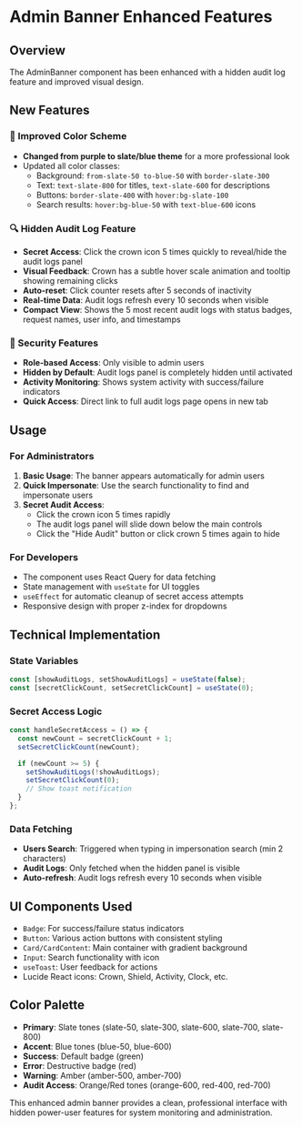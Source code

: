# Admin Banner Enhanced Features

## Overview

The AdminBanner component has been enhanced with a hidden audit log feature and improved visual design.

## New Features

### 🎨 Improved Color Scheme

- **Changed from purple to slate/blue theme** for a more professional look
- Updated all color classes:
  - Background: `from-slate-50 to-blue-50` with `border-slate-300`
  - Text: `text-slate-800` for titles, `text-slate-600` for descriptions
  - Buttons: `border-slate-400` with `hover:bg-slate-100`
  - Search results: `hover:bg-blue-50` with `text-blue-600` icons

### 🔍 Hidden Audit Log Feature

- **Secret Access**: Click the crown icon 5 times quickly to reveal/hide the audit logs panel
- **Visual Feedback**: Crown has a subtle hover scale animation and tooltip showing remaining clicks
- **Auto-reset**: Click counter resets after 5 seconds of inactivity
- **Real-time Data**: Audit logs refresh every 10 seconds when visible
- **Compact View**: Shows the 5 most recent audit logs with status badges, request names, user info, and timestamps

### 🔐 Security Features

- **Role-based Access**: Only visible to admin users
- **Hidden by Default**: Audit logs panel is completely hidden until activated
- **Activity Monitoring**: Shows system activity with success/failure indicators
- **Quick Access**: Direct link to full audit logs page opens in new tab

## Usage

### For Administrators

1. **Basic Usage**: The banner appears automatically for admin users
2. **Quick Impersonate**: Use the search functionality to find and impersonate users
3. **Secret Audit Access**:
   - Click the crown icon 5 times rapidly
   - The audit logs panel will slide down below the main controls
   - Click the "Hide Audit" button or click crown 5 times again to hide

### For Developers

- The component uses React Query for data fetching
- State management with `useState` for UI toggles
- `useEffect` for automatic cleanup of secret access attempts
- Responsive design with proper z-index for dropdowns

## Technical Implementation

### State Variables

```typescript
const [showAuditLogs, setShowAuditLogs] = useState(false);
const [secretClickCount, setSecretClickCount] = useState(0);
```

### Secret Access Logic

```typescript
const handleSecretAccess = () => {
  const newCount = secretClickCount + 1;
  setSecretClickCount(newCount);

  if (newCount >= 5) {
    setShowAuditLogs(!showAuditLogs);
    setSecretClickCount(0);
    // Show toast notification
  }
};
```

### Data Fetching

- **Users Search**: Triggered when typing in impersonation search (min 2 characters)
- **Audit Logs**: Only fetched when the hidden panel is visible
- **Auto-refresh**: Audit logs refresh every 10 seconds when visible

## UI Components Used

- `Badge`: For success/failure status indicators
- `Button`: Various action buttons with consistent styling
- `Card/CardContent`: Main container with gradient background
- `Input`: Search functionality with icon
- `useToast`: User feedback for actions
- Lucide React icons: Crown, Shield, Activity, Clock, etc.

## Color Palette

- **Primary**: Slate tones (slate-50, slate-300, slate-600, slate-700, slate-800)
- **Accent**: Blue tones (blue-50, blue-600)
- **Success**: Default badge (green)
- **Error**: Destructive badge (red)
- **Warning**: Amber (amber-500, amber-700)
- **Audit Access**: Orange/Red tones (orange-600, red-400, red-700)

This enhanced admin banner provides a clean, professional interface with hidden power-user features for system monitoring and administration.
